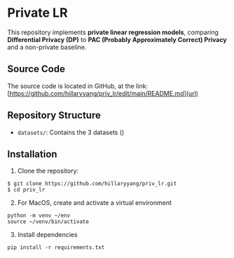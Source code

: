 # Private LR
This repository implements **private linear regression models**, comparing **Differential Privacy (DP)** to **PAC (Probably Approximately Correct) Privacy** and a non-private baseline.

## Source Code
The source code is located in GitHub, at the link: [https://github.com/hillaryyang/priv_lr/edit/main/README.md](url)

## Repository Structure
* `datasets/`: Contains the 3 datasets ()

## Installation
1. Clone the repository:
```
$ git clone https://github.com/hillaryyang/priv_lr.git
$ cd priv_lr
```

2. For MacOS, create and activate a virtual environment
```
python -m venv ~/env
source ~/venv/bin/activate  

```

3. Install dependencies
```
pip install -r requirements.txt
```